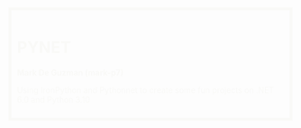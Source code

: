 <div style="color: #f9f9f7; border: 5px solid #f9f9f7; padding: 10px;">
    <h1>PYNET</h1>
    <p style="font-weight: bold; ">Mark De Guzman (mark-p7)<p>
    <p>Using IronPython and Pythonnet to create some fun projects on .NET 6.0 and Python 3.10</p>
</div>
